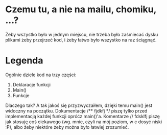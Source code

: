Czemu tu, a nie na mailu, chomiku, ...?
===
Żeby wszystko było w jednym miejscu, nie trzeba było zaśmiecać dysku plikami żeby przejrzeć kod, i żeby łatwo było wszystko na raz ściągnąć.

Legenda
===
Ogólnie dziele kod na trzy części:
1. Deklaracje funkcji
2. Main()
3. Funkcje

Dlaczego tak? A tak jakoś się przyzwyczaiłem, dzięki temu main() jest widoczny na początku. 
Dokumentacje /** fjdkfj */ piszę tylko przed implementacją każdej funkcji opróćz main()'a. 
Komentarze // fdsklfj piszę jak stosuję coś ciekawego (wg. mnie, czyli na mój poziom, w c dosyć niski :P), albo żeby niektóre żeby można było łatwiej zrozumieć.
